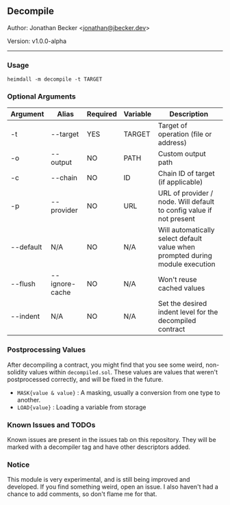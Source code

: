 ## Decompile

Author: Jonathan Becker <jonathan@jbecker.dev\>

Version: v1.0.0-alpha

___

### Usage

```
heimdall -m decompile -t TARGET
```

### Optional Arguments

| Argument | Alias      | Required | Variable | Description                           |
| -------- | ---------- | -------- | -------- | ------------------------------------- |
| -t       | --target   | YES      | TARGET   | Target of operation (file or address) |
| -o       | --output   | NO       | PATH     | Custom output path                    |
| -c       | --chain    | NO       | ID       | Chain ID of target (if applicable)    |
| -p       | --provider | NO       | URL      | URL of provider / node. Will default to config value if not present |
| --default | N/A       | NO       | N/A      | Will automatically select default value when prompted during module execution |
| --flush  | --ignore-cache | NO   | N/A      | Won't reuse cached values             |
| --indent  | N/A | NO   | N/A      | Set the desired indent level for the decompiled contract             |

### Postprocessing Values

After decompiling a contract, you might find that you see some weird, non-solidity values within ``decompiled.sol``. These values are values that weren't postprocessed correctly, and will be fixed in the future.

- ``MASK{value & value}`` : A masking, usually a conversion from one type to another.
- ``LOAD{value}`` : Loading a variable from storage

### Known Issues and TODOs

Known issues are present in the issues tab on this repository. They will be marked with a decompiler tag and have other descriptors added.

### Notice

This module is very experimental, and is still being improved and developed. If you find something weird, open an issue. I also haven't had a chance to add comments, so don't flame me for that.